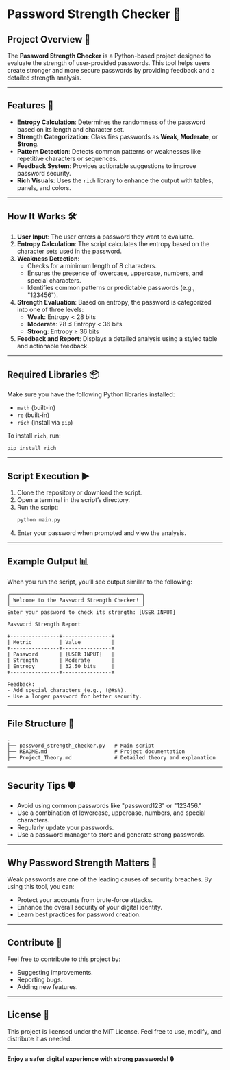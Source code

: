# Password Strength Checker 🔐

## Project Overview 🌟
The **Password Strength Checker** is a Python-based project designed to evaluate the strength of user-provided passwords. This tool helps users create stronger and more secure passwords by providing feedback and a detailed strength analysis.

---

## Features 🚀

- **Entropy Calculation**: Determines the randomness of the password based on its length and character set.
- **Strength Categorization**: Classifies passwords as **Weak**, **Moderate**, or **Strong**.
- **Pattern Detection**: Detects common patterns or weaknesses like repetitive characters or sequences.
- **Feedback System**: Provides actionable suggestions to improve password security.
- **Rich Visuals**: Uses the `rich` library to enhance the output with tables, panels, and colors.

---

## How It Works 🛠️
1. **User Input**: The user enters a password they want to evaluate.
2. **Entropy Calculation**: The script calculates the entropy based on the character sets used in the password.
3. **Weakness Detection**:
   - Checks for a minimum length of 8 characters.
   - Ensures the presence of lowercase, uppercase, numbers, and special characters.
   - Identifies common patterns or predictable passwords (e.g., "123456").
4. **Strength Evaluation**: Based on entropy, the password is categorized into one of three levels:
   - **Weak**: Entropy < 28 bits
   - **Moderate**: 28 ≤ Entropy < 36 bits
   - **Strong**: Entropy ≥ 36 bits
5. **Feedback and Report**: Displays a detailed analysis using a styled table and actionable feedback.

---

## Required Libraries 📦

Make sure you have the following Python libraries installed:

- `math` (built-in)
- `re` (built-in)
- `rich` (install via `pip`)

To install `rich`, run:
```bash
pip install rich
```

---

## Script Execution ▶️

1. Clone the repository or download the script.
2. Open a terminal in the script’s directory.
3. Run the script:
   ```bash
   python main.py
   ```
4. Enter your password when prompted and view the analysis.

---

## Example Output 📊

When you run the script, you’ll see output similar to the following:

```
╭───────────────────────────────────────────╮
│ Welcome to the Password Strength Checker! │
╰───────────────────────────────────────────╯
Enter your password to check its strength: [USER INPUT]

Password Strength Report

+----------------+----------------+
| Metric         | Value          |
+----------------+----------------+
| Password       | [USER INPUT]   |
| Strength       | Moderate       |
| Entropy        | 32.50 bits     |
+----------------+----------------+

Feedback:
- Add special characters (e.g., !@#$%).
- Use a longer password for better security.
```

---

## File Structure 📂

```
.
├── password_strength_checker.py   # Main script
├── README.md                      # Project documentation
├── Project_Theory.md              # Detailed theory and explanation
```

---

## Security Tips 🛡️

- Avoid using common passwords like "password123" or "123456."
- Use a combination of lowercase, uppercase, numbers, and special characters.
- Regularly update your passwords.
- Use a password manager to store and generate strong passwords.

---

## Why Password Strength Matters 🔑
Weak passwords are one of the leading causes of security breaches. By using this tool, you can:

- Protect your accounts from brute-force attacks.
- Enhance the overall security of your digital identity.
- Learn best practices for password creation.

---

## Contribute 🤝

Feel free to contribute to this project by:

- Suggesting improvements.
- Reporting bugs.
- Adding new features.

---

## License 📜
This project is licensed under the MIT License. Feel free to use, modify, and distribute it as needed.

---

**Enjoy a safer digital experience with strong passwords! 🔒**


